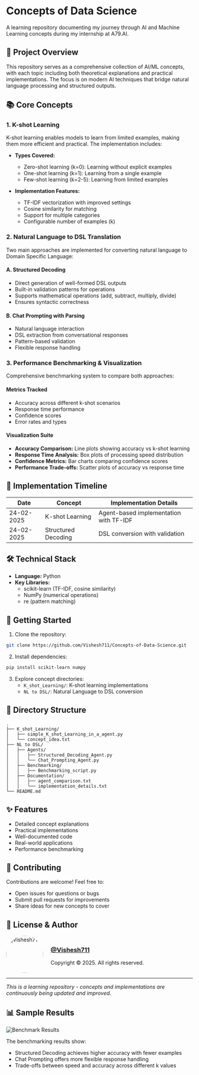 # Concepts of Data Science

A learning repository documenting my journey through AI and Machine Learning concepts during my internship at A79.AI.

## 🎯 Project Overview

This repository serves as a comprehensive collection of AI/ML concepts, with each topic including both theoretical explanations and practical implementations. The focus is on modern AI techniques that bridge natural language processing and structured outputs.

## 📚 Core Concepts

### 1. K-shot Learning
K-shot learning enables models to learn from limited examples, making them more efficient and practical. The implementation includes:

- **Types Covered:**
  - Zero-shot learning (k=0): Learning without explicit examples
  - One-shot learning (k=1): Learning from a single example
  - Few-shot learning (k=2-5): Learning from limited examples

- **Implementation Features:**
  - TF-IDF vectorization with improved settings
  - Cosine similarity for matching
  - Support for multiple categories
  - Configurable number of examples (k)

### 2. Natural Language to DSL Translation
Two main approaches are implemented for converting natural language to Domain Specific Language:

#### A. Structured Decoding
- Direct generation of well-formed DSL outputs
- Built-in validation patterns for operations
- Supports mathematical operations (add, subtract, multiply, divide)
- Ensures syntactic correctness

#### B. Chat Prompting with Parsing
- Natural language interaction
- DSL extraction from conversational responses
- Pattern-based validation
- Flexible response handling

### 3. Performance Benchmarking & Visualization
Comprehensive benchmarking system to compare both approaches:

#### Metrics Tracked
- Accuracy across different k-shot scenarios
- Response time performance
- Confidence scores
- Error rates and types

#### Visualization Suite
- **Accuracy Comparison:** Line plots showing accuracy vs k-shot learning
- **Response Time Analysis:** Box plots of processing speed distribution
- **Confidence Metrics:** Bar charts comparing confidence scores
- **Performance Trade-offs:** Scatter plots of accuracy vs response time

## 📅 Implementation Timeline

| Date       | Concept             | Implementation Details |
|------------|--------------------|-----------------------|
| 24-02-2025 | K-shot Learning    | Agent-based implementation with TF-IDF |
| 24-02-2025 | Structured Decoding| DSL conversion with validation |

## 🛠️ Technical Stack

- **Language:** Python
- **Key Libraries:**
  - scikit-learn (TF-IDF, cosine similarity)
  - NumPy (numerical operations)
  - re (pattern matching)

## 🚀 Getting Started

1. Clone the repository:
```bash
git clone https://github.com/Vishesh711/Concepts-of-Data-Science.git
```

2. Install dependencies:
```bash
pip install scikit-learn numpy
```

3. Explore concept directories:
   - `K_shot_Learning/`: K-shot learning implementations
   - `NL to DSL/`: Natural Language to DSL conversion

## 📖 Directory Structure

```
.
├── K_shot_Learning/
│   ├── simple_K_shot_Learning_in_a_agent.py
│   └── concept_idea.txt
├── NL to DSL/
│   ├── Agents/
│   │   ├── Structured_Decoding_Agent.py
│   │   └── Chat_Prompting_Agent.py
│   ├── Benchmarking/
│   │   ├── Benchmarking_script.py
│   ├── Documentation/
│   │   ├── agent_comparison.txt
│   │   └── implementation_details.txt
└── README.md
```

## ✨ Features

- Detailed concept explanations
- Practical implementations
- Well-documented code
- Real-world applications
- Performance benchmarking

## 🤝 Contributing

Contributions are welcome! Feel free to:
- Open issues for questions or bugs
- Submit pull requests for improvements
- Share ideas for new concepts to cover

## 📝 License & Author

<div align="left" style="display: flex; align-items: center; gap: 20px;">
  <a href="https://github.com/Vishesh711">
    <img src="https://github.com/Vishesh711.png" width="100px" alt="Vishesh711" style="border-radius:50%"/>
  </a>
  <div>
    <h3><a href="https://github.com/Vishesh711">@Vishesh711</a></h3>
    <p>Copyright © 2025. All rights reserved.</p>
  </div>
</div>

---
*This is a learning repository - concepts and implementations are continuously being updated and improved.*

## 📊 Sample Results

![Benchmark Results](./NL%20to%20DSL/benchmark_results.png)

The benchmarking results show:
- Structured Decoding achieves higher accuracy with fewer examples
- Chat Prompting offers more flexible response handling
- Trade-offs between speed and accuracy across different k values